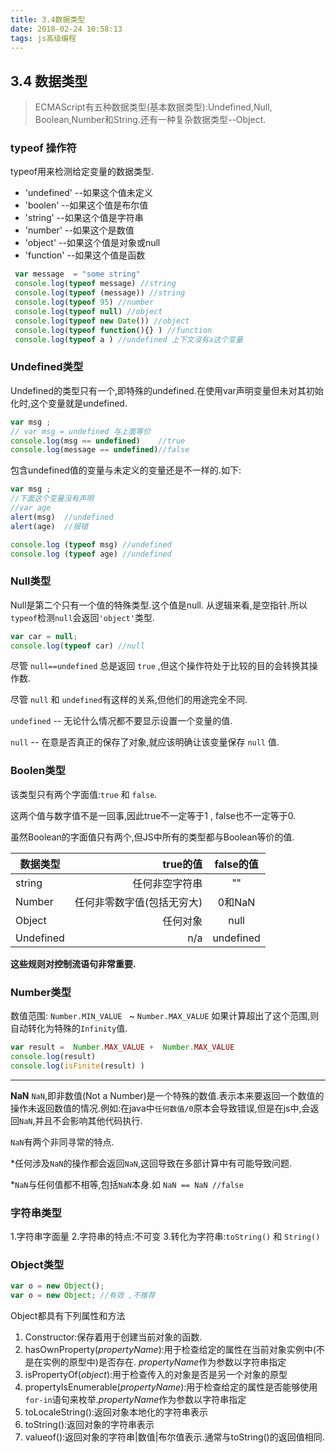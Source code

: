 ```yaml
---
title: 3.4数据类型
date: 2018-02-24 10:58:13
tags: js高级编程
---
```


## 3.4 数据类型

>ECMAScript有五种数据类型(基本数据类型):Undefined,Null, Boolean,Number和String.还有一种复杂数据类型--Object.

<!-- more -->

### typeof 操作符
typeof用来检测给定变量的数据类型.

- 'undefined' --如果这个值未定义
- 'boolen' --如果这个值是布尔值
- 'string' --如果这个值是字符串
- 'number' --如果这个是数值
- 'object' --如果这个值是对象或null
- 'function' --如果这个值是函数

```javascript
 var message  = "some string"
 console.log(typeof message) //string
 console.log(typeof (message)) //string
 console.log(typeof 95) //number
 console.log(typeof null) //object
 console.log(typeof new Date()) //object
 console.log(typeof function(){} ) //function
 console.log(typeof a ) //undefined 上下文沒有a这个变量
```

###  Undefined类型

Undefined的类型只有一个,即特殊的undefined.在使用var声明变量但未对其初始化时,这个变量就是undefined.

```javascript
var msg ;
// var msg = undefined 与上面等价
console.log(msg == undefined)    //true
console.log(message == undefined)//false
```

包含undefined值的变量与未定义的变量还是不一样的.如下:

```javascript
var msg ;
//下面这个变量没有声明
//var age
alert(msg)  //undefined
alert(age)  //报错

console.log (typeof msg) //undefined
console.log (typeof age) //undefined
```

### Null类型

Null是第二个只有一个值的特殊类型.这个值是null. 从逻辑来看,是空指针.所以`typeof`检测`null`会返回`'object'`类型.

```javascript
var car = null;
console.log(typeof car) //null 
```

尽管 `null==undefined` 总是返回 `true` ,但这个操作符处于比较的目的会转换其操作数.

尽管 `null` 和 `undefined`有这样的关系,但他们的用途完全不同.

`undefined` -- 无论什么情况都不要显示设置一个变量的值.

`null` -- 在意是否真正的保存了对象,就应该明确让该变量保存 `null` 值.

### Boolen类型

该类型只有两个字面值:`true` 和 `false`.

这两个值与数字值不是一回事,因此true不一定等于1 , false也不一定等于0.

虽然Boolean的字面值只有两个,但JS中所有的类型都与Boolean等价的值.

|数据类型     | true的值| false的值|
| --------   | -----:  | :----:   |
|string      |任何非空字符串|    ""|
|Number|任何非零数字值(包括无穷大)|0和NaN|
|Object|任何对象|null|
|Undefined|n/a|undefined|

**这些规则对控制流语句非常重要.**

### Number类型

数值范围: `Number.MIN_VALUE ` ~ `Number.MAX_VALUE`
如果计算超出了这个范围,则自动转化为特殊的`Infinity`值.

```javascript
var result =  Number.MAX_VALUE +  Number.MAX_VALUE
console.log(result)
console.log(isFinite(result) )
```

---

**NaN**
`NaN`,即非数值(Not a Number)是一个特殊的数值.表示本来要返回一个数值的操作未返回数值的情况.例如:在java中`任何数值/0`原本会导致错误,但是在js中,会返回`NaN`,并且不会影响其他代码执行.

`NaN`有两个非同寻常的特点.

*任何涉及`NaN`的操作都会返回`NaN`,这回导致在多部计算中有可能导致问题.

*`NaN`与任何值都不相等,包括`NaN`本身.如 `NaN == NaN //false`

### 字符串类型

1.字符串字面量
2.字符串的特点:不可变
3.转化为字符串:`toString()` 和 `String()`

### Object类型

```javascript
var o = new Object();
var o = new Object; //有效 ,不推荐
```

 Object都具有下列属性和方法
 1. Constructor:保存着用于创建当前对象的函数.
 2. hasOwnProperty(*propertyName*):用于检查给定的属性在当前对象实例中(不是在实例的原型中)是否存在. *propertyName*作为参数以字符串指定
 3. isPropertyOf(*object*):用于检查传入的对象是否是另一个对象的原型
 4. propertyIsEnumerable(*propertyName*):用于检查给定的属性是否能够使用`for-in`语句来枚举.*propertyName*作为参数以字符串指定
 5. toLocaleString():返回对象本地化的字符串表示
 6. toString():返回对象的字符串表示
 7. valueof():返回对象的字符串|数值|布尔值表示.通常与toString()的返回值相同.